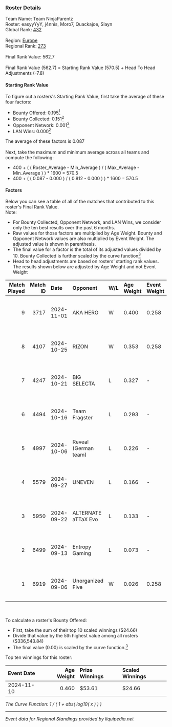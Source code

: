 ### Roster Details<br />
Team Name: Team NinjaParentz<br />
Roster: easyyYyY, j4nnis, Moro7, Quackajoe, Slayn<br />
Global Rank: [432](../../standings_global_2025_03_01.md)<br />
<br />
Region: [Europe]( ../../standings_europe_2025_03_01.md)<br />
Regional Rank: [273]( ../../standings_europe_2025_03_01.md)<br />
<br />
Final Rank Value:  562.7<br />
<br />
Final Rank Value (562.7) = Starting Rank Value (570.5) + Head To Head Adjustments (-7.8)<br />

#### Starting Rank Value<br />
To figure out a rosters's Starting Rank Value, first take the average of these four factors:<br />
- Bounty Offered: 0.195[<sup>1</sup>](#table2)
- Bounty Collected: 0.151[<sup>2</sup>](#table1)
- Opponent Network: 0.001[<sup>2</sup>](#table1)
- LAN Wins: 0.000[<sup>2</sup>](#table1)

The average of these factors is 0.087<br />
<br />
Next, take the maximum and minimum average across all teams and compute the following:<br />
- 400 + ( ( Roster_Average - Min_Average ) / ( Max_Average - Min_Average ) ) * 1600 = 570.5
- 400 + ( ( 0.087 - 0.000 ) / ( 0.812 - 0.000 ) ) * 1600 = 570.5


#### Factors<br />
Below you can see a table of all of the matches that contributed to this roster's Final Rank Value.<br />
Note:<br />

- For Bounty Collected, Opponent Network, and LAN Wins, we consider only the ten best results over the past 6 months.
- Raw values for those factors are multiplied by Age Weight. Bounty and Opponent Network values are also multiplied by Event Weight. The adjusted value is shown in parenthesis.
- The final value for a factor is the total of its adjusted values divided by 10. Bounty Collected is further scaled by the curve function[<sup>3</sup>](#curveFunction)
- Head to head adjustments are based on rosters' starting rank values. The results shown below are adjusted by Age Weight and not Event Weight
<span id="table1"></span><br />


| Match Played | Match ID | Date       | Opponent             | W/L | Age Weight | Event Weight | Bounty Collected | Opponent Network | LAN Wins  | H2H Adj. | Roster                                    |
| -: | -: | :- | :- | :- | :- | :- | :- | :- | :- | -: | :- |
|            9 |     3717 | 2024-11-01 | AKA HERO             | W   | 0.400      | 0.258        | 0.000 (0.000)    | 0.068 (0.007)    | 0 (0.000) |     7.09 | easyyYyY, j4nnis, Moro7, Quackajoe, Slayn |
|            8 |     4107 | 2024-10-25 | RIZON                | W   | 0.353      | 0.258        | 0.000 (0.000)    | 0.000 (0.000)    | 0 (0.000) |     3.18 | easyyYyY, j4nnis, Moro7, Quackajoe, Slayn |
|            7 |     4247 | 2024-10-21 | BIG SELECTA          | L   | 0.327      | -            | -                | -                | -         |    -5.08 | easyyYyY, j4nnis, Moro7, Quackajoe, Slayn |
|            6 |     4494 | 2024-10-16 | Team Fragster        | L   | 0.293      | -            | -                | -                | -         |    -4.16 | easyyYyY, j4nnis, Moro7, Quackajoe, Slayn |
|            5 |     4997 | 2024-10-06 | Reveal (German team) | L   | 0.226      | -            | -                | -                | -         |    -2.92 | easyyYyY, j4nnis, Moro7, Quackajoe, Slayn |
|            4 |     5579 | 2024-09-27 | UNEVEN               | L   | 0.166      | -            | -                | -                | -         |    -3.35 | j4nnis, Moro7, Quackajoe, Slayn, Sunk3r   |
|            3 |     5950 | 2024-09-22 | ALTERNATE aTTaX Evo  | L   | 0.133      | -            | -                | -                | -         |    -1.84 | easyyYyY, j4nnis, Moro7, Quackajoe, Slayn |
|            2 |     6499 | 2024-09-13 | Entropy Gaming       | L   | 0.073      | -            | -                | -                | -         |    -1.15 | easyyYyY, j4nnis, Moro7, Quackajoe, Slayn |
|            1 |     6919 | 2024-09-06 | Unorganized Five     | W   | 0.026      | 0.258        | 0.000 (0.000)    | 0.073 (0.000)    | 0 (0.000) |     0.42 | easyyYyY, j4nnis, Moro7, Quackajoe, Slayn |

<br />
<span id="table2"></span><br />
To calculate a roster's Bounty Offered:<br />

- First, take the sum of their top 10 scaled winnings ($24.66)
- Divide that value by the 5th highest value among all rosters ($336,543.84)
- The final value (0.00) is scaled by the curve function.[<sup>3</sup>](#curveFunction)

Top ten winnings for this roster:<br />

| Event Date | Age Weight | Prize Winnings | Scaled Winnings |
| :- | -: | :- | :- |
| 2024-11-10 |      0.460 | $53.61         | $24.66          |


<span id="curveFunction"></span>_The Curve Function: 1 / ( 1 + abs( log10( x ) ) )_<br />

---
_Event data for Regional Standings provided by liquipedia.net_<br />
